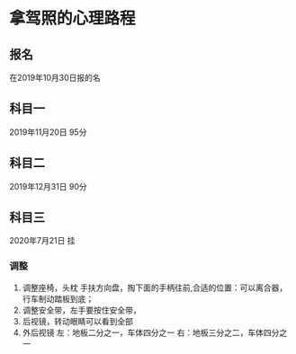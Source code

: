 # 拿驾照的心理路程

## 报名
在2019年10月30日报的名

## 科目一
2019年11月20日 95分

## 科目二
2019年12月31日 90分

## 科目三
2020年7月21日 挂

### 调整
1. 调整座椅，头枕
手扶方向盘，掏下面的手柄往前,合适的位置：可以离合器，行车制动踏板到底；
2. 调整安全带，左手要按住安全带，
3. 后视镜，转动眼睛可以看到全部
4. 外后视镜
左：地板二分之一，车体四分之一
右：地板三分之二，车体四分之一
